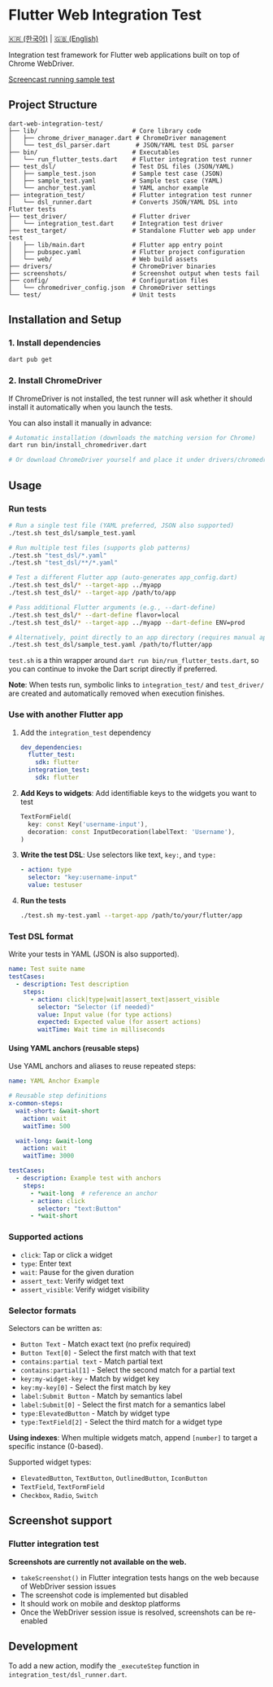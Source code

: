 # Flutter Web Integration Test

[🇰🇷 (한국어)](./README_KO.md) | [🇬🇧 (English)](./README.md)

Integration test framework for Flutter web applications built on top of Chrome WebDriver.

[Screencast running sample test](https://youtu.be/5ak3G1bGFAw)

## Project Structure

```
dart-web-integration-test/
├── lib/                          # Core library code
│   ├── chrome_driver_manager.dart # ChromeDriver management
│   └── test_dsl_parser.dart       # JSON/YAML test DSL parser
├── bin/                          # Executables
│   └── run_flutter_tests.dart    # Flutter integration test runner
├── test_dsl/                     # Test DSL files (JSON/YAML)
│   ├── sample_test.json          # Sample test case (JSON)
│   ├── sample_test.yaml          # Sample test case (YAML)
│   └── anchor_test.yaml          # YAML anchor example
├── integration_test/             # Flutter integration test runner
│   └── dsl_runner.dart           # Converts JSON/YAML DSL into Flutter tests
├── test_driver/                  # Flutter driver
│   └── integration_test.dart     # Integration test driver
├── test_target/                  # Standalone Flutter web app under test
│   ├── lib/main.dart             # Flutter app entry point
│   ├── pubspec.yaml              # Flutter project configuration
│   └── web/                      # Web build assets
├── drivers/                      # ChromeDriver binaries
├── screenshots/                  # Screenshot output when tests fail
├── config/                       # Configuration files
│   └── chromedriver_config.json  # ChromeDriver settings
└── test/                         # Unit tests
```

## Installation and Setup

### 1. Install dependencies
```bash
dart pub get
```

### 2. Install ChromeDriver
If ChromeDriver is not installed, the test runner will ask whether it should install it automatically when you launch the tests.

You can also install it manually in advance:

```bash
# Automatic installation (downloads the matching version for Chrome)
dart run bin/install_chromedriver.dart

# Or download ChromeDriver yourself and place it under drivers/chromedriver
```

## Usage

### Run tests

```bash
# Run a single test file (YAML preferred, JSON also supported)
./test.sh test_dsl/sample_test.yaml

# Run multiple test files (supports glob patterns)
./test.sh "test_dsl/*.yaml"
./test.sh "test_dsl/**/*.yaml"

# Test a different Flutter app (auto-generates app_config.dart)
./test.sh test_dsl/* --target-app ../myapp
./test.sh test_dsl/* --target-app /path/to/app

# Pass additional Flutter arguments (e.g., --dart-define)
./test.sh test_dsl/* --dart-define flavor=local
./test.sh test_dsl/* --target-app ../myapp --dart-define ENV=prod

# Alternatively, point directly to an app directory (requires manual app_config.dart)
./test.sh test_dsl/sample_test.yaml /path/to/flutter/app
```

`test.sh` is a thin wrapper around `dart run bin/run_flutter_tests.dart`, so you can continue to invoke the Dart script directly if preferred.

**Note**: When tests run, symbolic links to `integration_test/` and `test_driver/` are created and automatically removed when execution finishes.

### Use with another Flutter app

1. Add the `integration_test` dependency
   ```yaml
   dev_dependencies:
     flutter_test:
       sdk: flutter
     integration_test:
       sdk: flutter
   ```

2. **Add Keys to widgets**: Add identifiable keys to the widgets you want to test
   ```dart
   TextFormField(
     key: const Key('username-input'),
     decoration: const InputDecoration(labelText: 'Username'),
   )
   ```

3. **Write the test DSL**: Use selectors like text, `key:`, and `type:`
   ```yaml
   - action: type
     selector: "key:username-input"
     value: testuser
   ```

4. **Run the tests**
   ```bash
   ./test.sh my-test.yaml --target-app /path/to/your/flutter/app
   ```


### Test DSL format

Write your tests in YAML (JSON is also supported).

```yaml
name: Test suite name
testCases:
  - description: Test description
    steps:
      - action: click|type|wait|assert_text|assert_visible
        selector: "Selector (if needed)"
        value: Input value (for type actions)
        expected: Expected value (for assert actions)
        waitTime: Wait time in milliseconds
```

#### Using YAML anchors (reusable steps)

Use YAML anchors and aliases to reuse repeated steps:

```yaml
name: YAML Anchor Example

# Reusable step definitions
x-common-steps:
  wait-short: &wait-short
    action: wait
    waitTime: 500

  wait-long: &wait-long
    action: wait
    waitTime: 3000

testCases:
  - description: Example test with anchors
    steps:
      - *wait-long  # reference an anchor
      - action: click
        selector: "text:Button"
      - *wait-short
```

### Supported actions

- `click`: Tap or click a widget
- `type`: Enter text
- `wait`: Pause for the given duration
- `assert_text`: Verify widget text
- `assert_visible`: Verify widget visibility

### Selector formats

Selectors can be written as:
- `Button Text` - Match exact text (no prefix required)
- `Button Text[0]` - Select the first match with that text
- `contains:partial text` - Match partial text
- `contains:partial[1]` - Select the second match for a partial text
- `key:my-widget-key` - Match by widget key
- `key:my-key[0]` - Select the first match by key
- `label:Submit Button` - Match by semantics label
- `label:Submit[0]` - Select the first match for a semantics label
- `type:ElevatedButton` - Match by widget type
- `type:TextField[2]` - Select the third match for a widget type

**Using indexes**: When multiple widgets match, append `[number]` to target a specific instance (0-based).

Supported widget types:
- `ElevatedButton`, `TextButton`, `OutlinedButton`, `IconButton`
- `TextField`, `TextFormField`
- `Checkbox`, `Radio`, `Switch`

## Screenshot support

### Flutter integration test
**Screenshots are currently not available on the web.**

- `takeScreenshot()` in Flutter integration tests hangs on the web because of WebDriver session issues
- The screenshot code is implemented but disabled
- It should work on mobile and desktop platforms
- Once the WebDriver session issue is resolved, screenshots can be re-enabled

## Development

To add a new action, modify the `_executeStep` function in `integration_test/dsl_runner.dart`.
